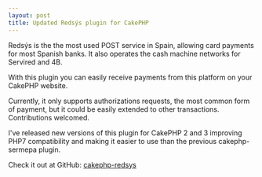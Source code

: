 ```yaml
---
layout: post
title: Updated Redsýs plugin for CakePHP
---
```


Redsýs is the the most used POST service in Spain, allowing card payments for
most Spanish banks. It also operates the cash machine networks for Servired and
4B.

With this plugin you can easily receive payments from this platform on your
CakePHP website.

Currently, it only supports authorizations requests, the most common form of
payment, but it could be easily extended to other transactions. Contributions
welcomed.

I've released new versions of this plugin for CakePHP 2 and 3 improving PHP7
compatibility and making it easier to use than the previous cakephp-sermepa
plugin.

Check it out at GitHub: [cakephp-redsys](https://github.com/berarma/cakephp-redsys/)
